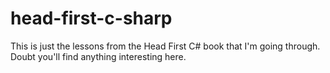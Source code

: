 head-first-c-sharp
==================

This is just the lessons from the Head First C# book that I'm going through. Doubt you'll find anything interesting here.
